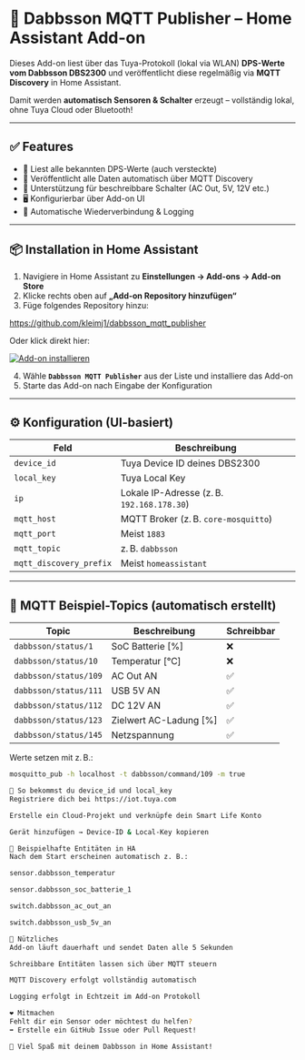 # 🚀 Dabbsson MQTT Publisher – Home Assistant Add-on

Dieses Add-on liest über das Tuya-Protokoll (lokal via WLAN) **DPS-Werte vom Dabbsson DBS2300** und veröffentlicht diese regelmäßig via **MQTT Discovery** in Home Assistant.

Damit werden **automatisch Sensoren & Schalter** erzeugt – vollständig lokal, ohne Tuya Cloud oder Bluetooth!

---

## ✅ Features

- 📡 Liest alle bekannten DPS-Werte (auch versteckte)
- 🔁 Veröffentlicht alle Daten automatisch über MQTT Discovery
- 🔧 Unterstützung für beschreibbare Schalter (AC Out, 5V, 12V etc.)
- 🖥 Konfigurierbar über Add-on UI
- 🧠 Automatische Wiederverbindung & Logging

---

## 📦 Installation in Home Assistant

1. Navigiere in Home Assistant zu **Einstellungen → Add-ons → Add-on Store**
2. Klicke rechts oben auf **„Add-on Repository hinzufügen“**
3. Füge folgendes Repository hinzu:

https://github.com/kleimj1/dabbsson_mqtt_publisher


Oder klick direkt hier:

[![Add-on installieren](https://my.home-assistant.io/badges/supervisor_add_addon_repository.svg)](https://my.home-assistant.io/redirect/supervisor_add_addon_repository/?repository_url=https://github.com/kleimj1/dabbsson_dbs2300)

4. Wähle **`Dabbsson MQTT Publisher`** aus der Liste und installiere das Add-on
5. Starte das Add-on nach Eingabe der Konfiguration

---

## ⚙️ Konfiguration (UI-basiert)

| Feld                   | Beschreibung                                  |
|------------------------|----------------------------------------------|
| `device_id`            | Tuya Device ID deines DBS2300                |
| `local_key`            | Tuya Local Key                               |
| `ip`                   | Lokale IP-Adresse (z. B. `192.168.178.30`)    |
| `mqtt_host`            | MQTT Broker (z. B. `core-mosquitto`)         |
| `mqtt_port`            | Meist `1883`                                 |
| `mqtt_topic`           | z. B. `dabbsson`                              |
| `mqtt_discovery_prefix`| Meist `homeassistant`                        |

---

## 📡 MQTT Beispiel-Topics (automatisch erstellt)

| Topic                          | Beschreibung             | Schreibbar |
|--------------------------------|--------------------------|------------|
| `dabbsson/status/1`           | SoC Batterie [%]         | ❌         |
| `dabbsson/status/10`          | Temperatur [°C]          | ❌         |
| `dabbsson/status/109`         | AC Out AN                | ✅         |
| `dabbsson/status/111`         | USB 5V AN                | ✅         |
| `dabbsson/status/112`         | DC 12V AN                | ✅         |
| `dabbsson/status/123`         | Zielwert AC-Ladung [%]   | ✅         |
| `dabbsson/status/145`         | Netzspannung             | ✅         |

Werte setzen mit z. B.:

```bash
mosquitto_pub -h localhost -t dabbsson/command/109 -m true

🔐 So bekommst du device_id und local_key
Registriere dich bei https://iot.tuya.com

Erstelle ein Cloud-Projekt und verknüpfe dein Smart Life Konto

Gerät hinzufügen → Device-ID & Local-Key kopieren

👀 Beispielhafte Entitäten in HA
Nach dem Start erscheinen automatisch z. B.:

sensor.dabbsson_temperatur

sensor.dabbsson_soc_batterie_1

switch.dabbsson_ac_out_an

switch.dabbsson_usb_5v_an

🧠 Nützliches
Add-on läuft dauerhaft und sendet Daten alle 5 Sekunden

Schreibbare Entitäten lassen sich über MQTT steuern

MQTT Discovery erfolgt vollständig automatisch

Logging erfolgt in Echtzeit im Add-on Protokoll

❤️ Mitmachen
Fehlt dir ein Sensor oder möchtest du helfen?
➡️ Erstelle ein GitHub Issue oder Pull Request!

🧠 Viel Spaß mit deinem Dabbsson in Home Assistant!
